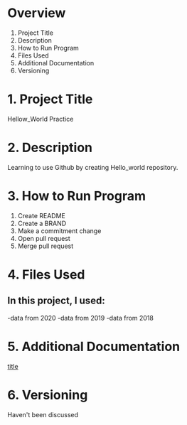 # Overview
1. Project Title
2. Description
3. How to Run Program
4. Files Used
5. Additional Documentation
6. Versioning


# 1. Project Title
Hellow_World Practice

# 2. Description
Learning to use Github by creating Hello_world repository.

# 3. How to Run Program
1. Create README
2. Create a BRAND
3. Make a commitment change
4. Open pull request
5. Merge pull request

# 4. Files Used
## In this project, I used: 
-data from 2020
-data from 2019
-data from 2018

# 5. Additional Documentation
[title](https://www.example.com)

# 6. Versioning
Haven't been discussed 
